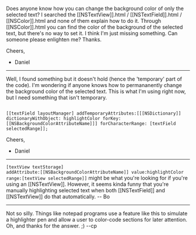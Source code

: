 Does anyone know how you can change the background color of only the selected text?  I searched the [[NSTextView]].html / [[NSTextField]].html / [[NSColor]].html and none of them explain how to do it.  Through [[NSColor]].html you can find the color of the background of the selected text, but there's no way to set it.  I think I'm just missing something.  Can someone please enlighten me?  Thanks.

Cheers,
 - Daniel

----

Well, I found something but it doesn't hold (hence the 'temporary' part of the code).  I'm wondering if anyone knows how to permananently change the background color of the selected text.  This is what I'm using right now, but I need something that isn't temporary.

<code>
[[textField layoutManager] addTemporaryAttributes:[[[NSDictionary]] dictionaryWithObject: highlightColor forKey: [[NSBackgroundColorAttributeName]]] forCharacterRange: [textField selectedRange]];
</code>

Cheers,
 - Daniel

----

<code>[textView textStorage] addAttribute:[[NSBackgroundColorAttributeName]] value:highlightColor range:[textView selectedRange]]</code> might be what you're looking for if you're using an [[NSTextView]].  However, it seems kinda funny that you're manually highlighting selected text when both [[NSTextField]] and [[NSTextView]] do that automatically.  -- Bo

----

Not so silly.  Things like notepad programs use a feature like this to simulate a highlighter pen and allow a user to color-code sections for later attention.  Oh, and thanks for the answer. ;) --cp